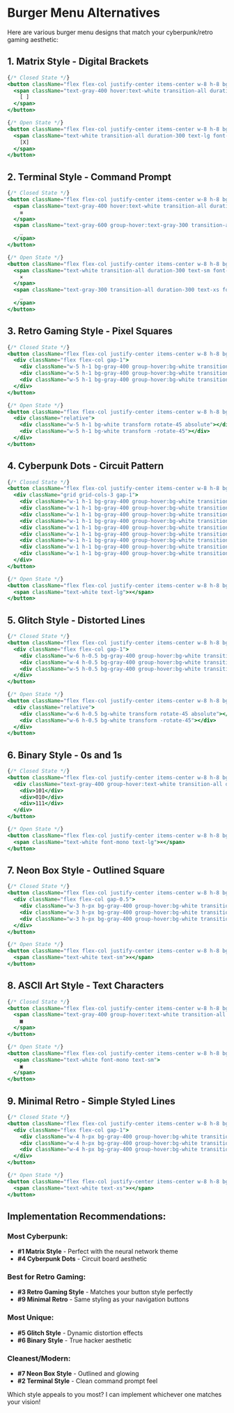 # Burger Menu Alternatives

Here are various burger menu designs that match your cyberpunk/retro gaming aesthetic:

## 1. **Matrix Style** - Digital Brackets
```jsx
{/* Closed State */}
<button className="flex flex-col justify-center items-center w-8 h-8 bg-transparent border-0 cursor-pointer group">
  <span className="text-gray-400 hover:text-white transition-all duration-300 text-lg font-mono group-hover:animate-pulse">
    [ ]
  </span>
</button>

{/* Open State */}
<button className="flex flex-col justify-center items-center w-8 h-8 bg-transparent border-0 cursor-pointer group">
  <span className="text-white transition-all duration-300 text-lg font-mono animate-pulse">
    [X]
  </span>
</button>
```

## 2. **Terminal Style** - Command Prompt
```jsx
{/* Closed State */}
<button className="flex flex-col justify-center items-center w-8 h-8 bg-transparent border-0 cursor-pointer group">
  <span className="text-gray-400 hover:text-white transition-all duration-300 text-sm font-mono">
    ≡
  </span>
  <span className="text-gray-600 group-hover:text-gray-300 transition-all duration-300 text-xs font-mono animate-pulse">
    _
  </span>
</button>

{/* Open State */}
<button className="flex flex-col justify-center items-center w-8 h-8 bg-transparent border-0 cursor-pointer group">
  <span className="text-white transition-all duration-300 text-sm font-mono">
    ×
  </span>
  <span className="text-gray-300 transition-all duration-300 text-xs font-mono animate-pulse">
    _
  </span>
</button>
```

## 3. **Retro Gaming Style** - Pixel Squares
```jsx
{/* Closed State */}
<button className="flex flex-col justify-center items-center w-8 h-8 bg-transparent border-0 cursor-pointer group">
  <div className="flex flex-col gap-1">
    <div className="w-5 h-1 bg-gray-400 group-hover:bg-white transition-colors duration-200"></div>
    <div className="w-5 h-1 bg-gray-400 group-hover:bg-white transition-colors duration-200"></div>
    <div className="w-5 h-1 bg-gray-400 group-hover:bg-white transition-colors duration-200"></div>
  </div>
</button>

{/* Open State */}
<button className="flex flex-col justify-center items-center w-8 h-8 bg-transparent border-0 cursor-pointer group">
  <div className="relative">
    <div className="w-5 h-1 bg-white transform rotate-45 absolute"></div>
    <div className="w-5 h-1 bg-white transform -rotate-45"></div>
  </div>
</button>
```

## 4. **Cyberpunk Dots** - Circuit Pattern
```jsx
{/* Closed State */}
<button className="flex flex-col justify-center items-center w-8 h-8 bg-transparent border-0 cursor-pointer group">
  <div className="grid grid-cols-3 gap-1">
    <div className="w-1 h-1 bg-gray-400 group-hover:bg-white transition-all duration-200 rounded-full"></div>
    <div className="w-1 h-1 bg-gray-400 group-hover:bg-white transition-all duration-200 rounded-full"></div>
    <div className="w-1 h-1 bg-gray-400 group-hover:bg-white transition-all duration-200 rounded-full"></div>
    <div className="w-1 h-1 bg-gray-400 group-hover:bg-white transition-all duration-200 rounded-full"></div>
    <div className="w-1 h-1 bg-gray-400 group-hover:bg-white transition-all duration-200 rounded-full"></div>
    <div className="w-1 h-1 bg-gray-400 group-hover:bg-white transition-all duration-200 rounded-full"></div>
    <div className="w-1 h-1 bg-gray-400 group-hover:bg-white transition-all duration-200 rounded-full"></div>
    <div className="w-1 h-1 bg-gray-400 group-hover:bg-white transition-all duration-200 rounded-full"></div>
    <div className="w-1 h-1 bg-gray-400 group-hover:bg-white transition-all duration-200 rounded-full"></div>
  </div>
</button>

{/* Open State */}
<button className="flex flex-col justify-center items-center w-8 h-8 bg-transparent border-0 cursor-pointer group">
  <span className="text-white text-lg">×</span>
</button>
```

## 5. **Glitch Style** - Distorted Lines
```jsx
{/* Closed State */}
<button className="flex flex-col justify-center items-center w-8 h-8 bg-transparent border-0 cursor-pointer group">
  <div className="flex flex-col gap-1">
    <div className="w-6 h-0.5 bg-gray-400 group-hover:bg-white transition-all duration-200 transform group-hover:translate-x-0.5"></div>
    <div className="w-4 h-0.5 bg-gray-400 group-hover:bg-white transition-all duration-200 transform group-hover:-translate-x-0.5"></div>
    <div className="w-5 h-0.5 bg-gray-400 group-hover:bg-white transition-all duration-200 transform group-hover:translate-x-1"></div>
  </div>
</button>

{/* Open State */}
<button className="flex flex-col justify-center items-center w-8 h-8 bg-transparent border-0 cursor-pointer group">
  <div className="relative">
    <div className="w-6 h-0.5 bg-white transform rotate-45 absolute"></div>
    <div className="w-6 h-0.5 bg-white transform -rotate-45"></div>
  </div>
</button>
```

## 6. **Binary Style** - 0s and 1s
```jsx
{/* Closed State */}
<button className="flex flex-col justify-center items-center w-8 h-8 bg-transparent border-0 cursor-pointer group">
  <div className="text-gray-400 group-hover:text-white transition-all duration-300 font-mono text-xs leading-tight">
    <div>101</div>
    <div>010</div>
    <div>111</div>
  </div>
</button>

{/* Open State */}
<button className="flex flex-col justify-center items-center w-8 h-8 bg-transparent border-0 cursor-pointer group">
  <span className="text-white font-mono text-lg">×</span>
</button>
```

## 7. **Neon Box Style** - Outlined Square
```jsx
{/* Closed State */}
<button className="flex flex-col justify-center items-center w-8 h-8 bg-transparent border-2 border-gray-400 hover:border-white transition-all duration-300 cursor-pointer group hover:shadow-lg hover:shadow-gray-400/25">
  <div className="flex flex-col gap-0.5">
    <div className="w-3 h-px bg-gray-400 group-hover:bg-white transition-colors duration-300"></div>
    <div className="w-3 h-px bg-gray-400 group-hover:bg-white transition-colors duration-300"></div>
    <div className="w-3 h-px bg-gray-400 group-hover:bg-white transition-colors duration-300"></div>
  </div>
</button>

{/* Open State */}
<button className="flex flex-col justify-center items-center w-8 h-8 bg-transparent border-2 border-white transition-all duration-300 cursor-pointer group shadow-lg shadow-white/25">
  <span className="text-white text-sm">×</span>
</button>
```

## 8. **ASCII Art Style** - Text Characters
```jsx
{/* Closed State */}
<button className="flex flex-col justify-center items-center w-8 h-8 bg-transparent border-0 cursor-pointer group">
  <span className="text-gray-400 group-hover:text-white transition-all duration-300 font-mono text-sm">
    ▦
  </span>
</button>

{/* Open State */}
<button className="flex flex-col justify-center items-center w-8 h-8 bg-transparent border-0 cursor-pointer group">
  <span className="text-white font-mono text-sm">
    ▣
  </span>
</button>
```

## 9. **Minimal Retro** - Simple Styled Lines
```jsx
{/* Closed State */}
<button className="flex flex-col justify-center items-center w-8 h-8 bg-gray-900 border border-gray-400 hover:border-gray-300 cursor-pointer group transition-all duration-200 hover:shadow-lg hover:shadow-gray-400/25">
  <div className="flex flex-col gap-1">
    <div className="w-4 h-px bg-gray-400 group-hover:bg-white transition-colors duration-200"></div>
    <div className="w-4 h-px bg-gray-400 group-hover:bg-white transition-colors duration-200"></div>
    <div className="w-4 h-px bg-gray-400 group-hover:bg-white transition-colors duration-200"></div>
  </div>
</button>

{/* Open State */}
<button className="flex flex-col justify-center items-center w-8 h-8 bg-gray-900 border border-white cursor-pointer group transition-all duration-200 shadow-lg shadow-white/25">
  <span className="text-white text-xs">×</span>
</button>
```

## Implementation Recommendations:

### **Most Cyberpunk:**
- **#1 Matrix Style** - Perfect with the neural network theme
- **#4 Cyberpunk Dots** - Circuit board aesthetic

### **Best for Retro Gaming:**
- **#3 Retro Gaming Style** - Matches your button style perfectly
- **#9 Minimal Retro** - Same styling as your navigation buttons

### **Most Unique:**
- **#5 Glitch Style** - Dynamic distortion effects
- **#6 Binary Style** - True hacker aesthetic

### **Cleanest/Modern:**
- **#7 Neon Box Style** - Outlined and glowing
- **#2 Terminal Style** - Clean command prompt feel

Which style appeals to you most? I can implement whichever one matches your vision!